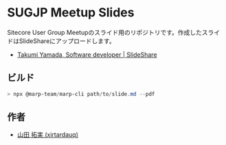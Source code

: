 # SUGJP Meetup Slides
Sitecore User Group Meetupのスライド用のリポジトリです。作成したスライドはSlideShareにアップロードします。

- [Takumi Yamada, Software developer | SlideShare](https://www.slideshare.net/ssuser81a10f)

## ビルド
```powershell
> npx @marp-team/marp-cli path/to/slide.md --pdf
```

## 作者
- [山田 拓実 (xirtardauq)](https://www.linkedin.com/in/xirtardauq)